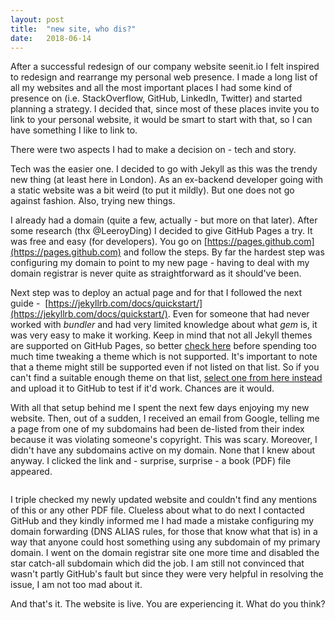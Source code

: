 ```yaml
---
layout: post
title:  "new site, who dis?"
date:   2018-06-14
---
```


<span class="dropcap">A</span>fter a successful redesign of our company website seenit.io I felt inspired to redesign and rearrange my personal web presence. I made a long list of all my websites and all the most important places I had some kind of presence on (i.e. StackOverflow, GitHub, LinkedIn, Twitter) and started planning a strategy. I decided that, since most of these places invite you to link to your personal website, it would be smart to start with that, so I can have something I like to link to.

There were two aspects I had to make a decision on - tech and story.

Tech was the easier one. I decided to go with Jekyll as this was the trendy new thing (at least here in London). As an ex-backend developer going with a static website was a bit weird (to put it mildly). But one does not go against fashion. Also, trying new things.

I already had a domain (quite a few, actually - but more on that later). After some research (thx @LeeroyDing) I decided to give GitHub Pages a try. It was free and easy (for developers). You go on [https://pages.github.com](https://pages.github.com) and follow the steps. By far the hardest step was configuring my domain to point to my new page - having to deal with my domain registrar is never quite as straightforward as it should've been.

Next step was to deploy an actual page and for that I followed the next guide - <img src="{{ '/assets/img/image1.png' | prepend: site.baseurl }}" alt="">  [https://jekyllrb.com/docs/quickstart/](https://jekyllrb.com/docs/quickstart/). Even for someone that had never worked with _bundler_ and had very limited knowledge about what _gem_ is, it was very easy to make it working. Keep in mind that not all Jekyll themes are supported on GitHub Pages, so better [check here](https://pages.github.com/themes/) before spending too much time tweaking a theme which is not supported. It's important to note that a theme might still be supported even if not listed on that list. So if you can't find a suitable enough theme on that list, [select one from here instead](https://jekyllrb.com/docs/themes/) and upload it to GitHub to test if it'd work. Chances are it would.

With all that setup behind me I spent the next few days enjoying my new website. Then, out of a sudden, I received an email from Google, telling me a page from one of my subdomains had been de-listed from their index because it was violating someone's copyright. This was scary. Moreover, I didn't have any subdomains active on my domain. None that I knew about anyway. I clicked the link and - surprise, surprise - a book (PDF) file appeared.

<img src="{{ '/assets/img/image2.jpg' | prepend: site.baseurl }}" alt="">

I triple checked my newly updated website and couldn't find any mentions of this or any other PDF file. Clueless about what to do next I contacted GitHub and they kindly informed me I had made a mistake configuring my domain forwarding (DNS ALIAS rules, for those that know what that is) in a way that anyone could host something using any subdomain of my primary domain. I went on the domain registrar site one more time and disabled the star catch-all subdomain which did the job. I am still not convinced that wasn't partly GitHub's fault but since they were very helpful in resolving the issue, I am not too mad about it.

And that's it. The website is live. You are experiencing it. What do you think?